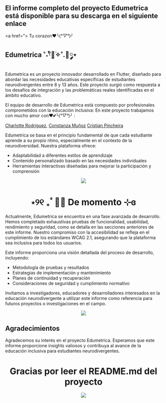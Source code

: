 ## El informe completo del proyecto Edumetrica está disponible para su descarga en el siguiente enlace
<a href="> Tu corazon❤️╰(*°▽°*)╯</a>

## Edumetrica  ˚˖𓍢ִ໋🌷͙֒✧˚.🎀༘⋆

Edumetrica es un proyecto innovador desarrollado en Flutter, diseñado para abordar las necesidades educativas específicas de estudiantes neurodivergentes entre 8 y 13 años. Este proyecto surgió como respuesta a los desafíos de integración y las problemáticas reales identificadas en el ámbito educativo.

El equipo de desarrollo de Edumetrica está compuesto por profesionales comprometidos con la educación inclusiva:
  En este proyecto trabajamos con mucho amor con❤️💕╰(*°▽°*)╯ :

<a href="https://github.com/90hellbaby">Charlotte Rodriguez</a>,
<a href="https://github.com/conywywy">Constanza Muñoz</a>
<a href="https://github.com/Yamir394">Cristian Pincheira</a>

Edumetrica se basa en el principio fundamental de que cada estudiante aprende a su propio ritmo, especialmente en el contexto de la neurodiversidad. Nuestra plataforma ofrece:

- Adaptabilidad a diferentes estilos de aprendizaje
- Contenido personalizado basado en las necesidades individuales
- Herramientas interactivas diseñadas para mejorar la participación y comprensión

<div align="center">
    <img src="https://i.pinimg.com/originals/54/c6/ed/54c6edc5be0d4339f131e6b7a203a585.gif">
</div>


<h1 align="center">  ⋆୨୧ ₊ﾟ🥡🥢 De momento ⊹ɞ </h1>

    
Actualmente, Edumetrica se encuentra en una fase avanzada de desarrollo. Hemos completado exhaustivas pruebas de funcionalidad, usabilidad, rendimiento y seguridad, como se detalla en las secciones anteriores de este informe. Nuestro compromiso con la accesibilidad se refleja en el cumplimiento de los estándares WCAG 2.1, asegurando que la plataforma sea inclusiva para todos los usuarios.

Este informe proporciona una visión detallada del proceso de desarrollo, incluyendo:

- Metodología de pruebas y resultados
- Estrategias de implementación y mantenimiento
- Planes de continuidad y recuperación
- Consideraciones de seguridad y cumplimiento normativo

Invitamos a investigadores, educadores y desarrolladores interesados en la educación neurodivergente a utilizar este informe como referencia para futuros proyectos o investigaciones en el campo.
<div align="center">
<img src="https://i.pinimg.com/originals/c9/bc/21/c9bc210aa88b1e56726b1261a704351a.gif">
</div>





## Agradecimientos

Agradecemos su interés en el proyecto Edumetrica. Esperamos que este informe proporcione insights valiosos y contribuya al avance de la educación inclusiva para estudiantes neurodivergentes.

<h1 align="center">Gracias por leer el README.md del proyecto</h1>
<div align="center">
    <img src="https://i.pinimg.com/originals/c9/bc/21/c9bc210aa88b1e56726b1261a704351a.gif">
</div>
